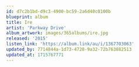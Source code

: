 ```yaml
---
id: d7c2b1bd-d9c3-4900-bc59-2a6d40c0100b
blueprint: album
title: Ire
artist: 'Parkway Drive'
album_artwork: images/365albums/ire.jpg
released: '2015'
listen_link: 'https://album.link/au/i/1367703063'
updated_by: 7714844a-1d73-4720-9a32-72b763882513
updated_at: 1715767771
---
```


